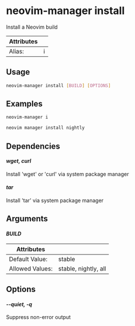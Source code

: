 # neovim-manager install

Install a Neovim build

| Attributes       | &nbsp;
|------------------|-------------
| Alias:           | i

## Usage

```bash
neovim-manager install [BUILD] [OPTIONS]
```

## Examples

```bash
neovim-manager i
```

```bash
neovim manager install nightly
```

## Dependencies

#### *wget, curl*

Install 'wget' or 'curl' via system package manager

#### *tar*

Install 'tar' via system package manager

## Arguments

#### *BUILD*



| Attributes      | &nbsp;
|-----------------|-------------
| Default Value:  | stable
| Allowed Values: | stable, nightly, all

## Options

#### *--quiet, -q*

Suppress non-error output


